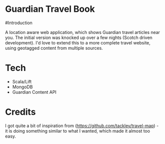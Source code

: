 Guardian Travel Book
====================

#Introduction 

A location aware web application, which shows Guardian travel articles near you. 
The initial version was knocked up over a few nights (Scotch driven development).
I'd love to extend this to a more complete travel website, using geotagged content from multiple sources.

# Tech

- Scala/Lift
- MongoDB
- Guardian Content API

# Credits

I got quite a bit of inspiration from (https://github.com/tackley/travel-map) - it is doing something similar to what I wanted, which made it almost too easy.